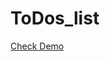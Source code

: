 # ToDos_list
<a href = "file:///Users/abhayraj/Documents/study/html/html2/project2.html">Check Demo</a>
